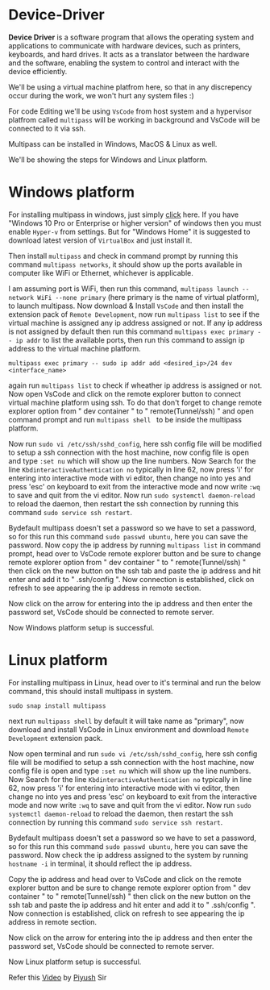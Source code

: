 # Device-Driver
**Device Driver** is a software program that allows the operating system and applications to communicate with hardware devices, such as printers, keyboards, and hard drives. It acts as a translator between the hardware and the software, enabling the system to control and interact with the device efficiently.

We'll be using a virtual machine platfrom here, so that in any discrepency occur during the work, we won't hurt any system files :)

For code Editing we'll be using ```VsCode``` from host system and a hypervisor platfrom called ```multipass``` will be working in background and VsCode will be connected to it via ssh.

Multipass can be installed in Windows, MacOS & Linux as well.

We'll be showing the steps for Windows and Linux platform.

# Windows platform

For installing multipass in windows, just simply [click](https://multipass.run/docs/install-multipass) here.
If you have "Windows 10 Pro or Enterprise or higher version" of windows then you must enable ```Hyper-v``` from settings. But for "Windows Home" it is suggested to download latest version of ```VirtualBox``` and just install it.

Then install ```multipass```  and check in command prompt by running this command ```multipass networks```, it should show up the ports available in computer like WiFi or Ethernet, whichever is applicable.

I am assuming port is WiFi, then run this command, ```multipass launch --network WiFi --none primary``` (here primary is the name of virtual platform), to launch multipass.
Now download & Install ```VsCode``` and then install the extension pack of ```Remote Development```, now run ```multipass list``` to see if the virtual machine is assigned any ip address assigned or not. If any ip address is not assigned by default then run this command ```multipass exec primary -- ip addr``` to list the available ports, then run this command to assign ip address to the virtual machine platform.
```
multipass exec primary -- sudo ip addr add <desired_ip>/24 dev <interface_name>
```
again run ```multipass list``` to check if wheather ip address is assigned or not. Now open VsCode and click on the remote explorer button to connect virtual machine platform using ssh.
To do that don't forget to change remote explorer option from " dev container " to " remote(Tunnel/ssh) " and open command prompt and run ```multipass shell ``` to be inside the multipass platform. 

Now run ```sudo vi /etc/ssh/sshd_config```, here ssh config file will be modified to setup a ssh connection with the host machine, now config file is open and type ```:set nu``` which will show up the line numbers. 
Now Search for the line ```KbdinteractiveAuthentication no``` typically in line 62, now press 'i' for entering into interactive mode with vi editor, then change no into yes and press 'esc' on keyboard to exit from the interactive mode and now write ```:wq``` to save and quit from the vi editor.
Now run ``` sudo systemctl daemon-reload ``` to reload the daemon, then restart the ssh connection by running this command ``` sudo service ssh restart ```.

Bydefault multipass doesn't set a password so we have to set a password, so for this run this command ``` sudo passwd ubuntu ```, here you can save the password. Now copy the ip address by running ``` multipass list ``` in command prompt, head over to VsCode remote explorer button and be sure to change remote explorer option from " dev container " to " remote(Tunnel/ssh) " then click on the new button on the ssh tab and paste the ip address and hit enter and add it to " .ssh/config ". 
Now connection is established, click on refresh to see appearing the ip address in remote section.

Now click on the arrow for entering into the ip address and then enter the password set, VsCode should be connected to remote server.

Now Windows platform setup is successful.
# Linux platform

For installing multipass in Linux, head over to it's terminal and run the below command, this should install multipass in system. 
```
sudo snap install multipass
```
next run ```multipass shell```  by default it will take name as "primary", now download and install VsCode in Linux environment and download ```Remote Development``` extension pack.

Now open terminal and run ```sudo vi /etc/ssh/sshd_config```, here ssh config file will be modified to setup a ssh connection with the host machine, now config file is open and type ```:set nu``` which will show up the line numbers. 
Now Search for the line ```KbdinteractiveAuthentication no``` typically in line 62, now press 'i' for entering into interactive mode with vi editor, then change no into yes and press 'esc' on keyboard to exit from the interactive mode and now write ```:wq``` to save and quit from the vi editor.
Now run ``` sudo systemctl daemon-reload ``` to reload the daemon, then restart the ssh connection by running this command ``` sudo service ssh restart ```.

Bydefault multipass doesn't set a password so we have to set a password, so for this run this command ``` sudo passwd ubuntu ```, here you can save the password. Now check the ip address assigned to the system by running ```hostname -i``` in terminal, it should reflect the ip address.

Copy the ip address and head over to VsCode and click on the remote explorer button and be sure to change remote explorer option from " dev container " to " remote(Tunnel/ssh) " then click on the new button on the ssh tab and paste the ip address and hit enter and add it to " .ssh/config ". 
Now connection is established, click on refresh to see appearing the ip address in remote section.

Now click on the arrow for entering into the ip address and then enter the password set, VsCode should be connected to remote server.

Now Linux platform setup is successful.

Refer this [Video](https://youtu.be/iSiyDHobXHA?si=NSB-1m94N8tYDqWA) by [Piyush](https://www.linkedin.com/in/streetdogg/?originalSubdomain=in) Sir
